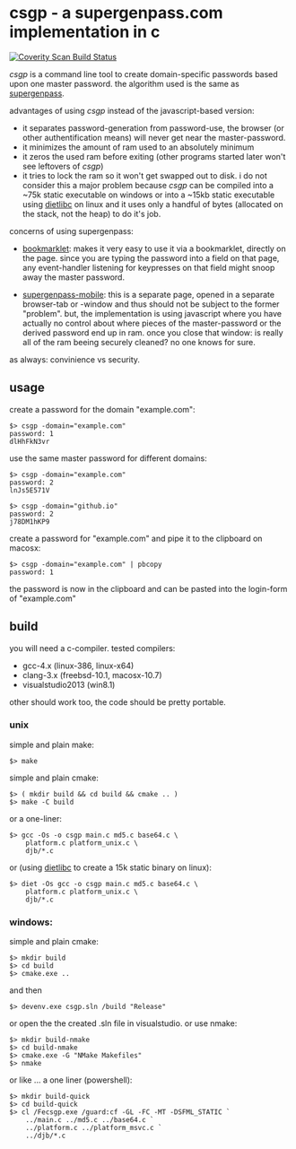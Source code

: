 # csgp - a supergenpass.com implementation in c

<a href="https://scan.coverity.com/projects/mgumz-csgp">
  <img alt="Coverity Scan Build Status" src="https://scan.coverity.com/projects/7723/badge.svg"/>
</a>

*csgp* is a command line tool to create domain-specific passwords based
upon one master password. the algorithm used is the same as [supergenpass][1].

advantages of using *csgp* instead of the javascript-based version:

* it separates password-generation from password-use, the browser (or other
  authentification means) will never get near the master-password.
* it minimizes the amount of ram used to an absolutely minimum
* it zeros the used ram before exiting (other programs started later
  won't see leftovers of *csgp*)
* it tries to lock the ram so it won't get swapped out to disk. i do not
  consider this a major problem because *csgp* can be compiled into a ~75k
  static executable on windows or into a ~15kb static executable using 
  [dietlibc][3] on linux and it uses only a handful of bytes (allocated on the
  stack, not the heap) to do it's job.


concerns of using supergenpass:

* [bookmarklet][1]: makes it very easy to use it via a bookmarklet, directly on
  the page. since you are typing the password into a field on that page, any
  event-handler listening for keypresses on that field might snoop away
  the master password.

* [supergenpass-mobile][2]: this is a separate page, opened in a separate
  browser-tab or -window and thus should not be subject to the former
  "problem". but, the implementation is using javascript where you have
  actually no control about where pieces of the master-password or the
  derived password end up in ram. once you close that window: is really
  all of the ram beeing securely cleaned? no one knows for sure.

as always: convinience vs security.

## usage

create a password for the domain "example.com":

    $> csgp -domain="example.com"
    password: 1
    dlHhFkN3vr

use the same master password for different domains:

    $> csgp -domain="example.com"
    password: 2
    lnJs5E571V

    $> csgp -domain="github.io"
    password: 2
    j78DM1hKP9

create a password for "example.com" and pipe it to the clipboard
on macosx:

    $> csgp -domain="example.com" | pbcopy
    password: 1

the password is now in the clipboard and can be pasted into the
login-form of "example.com"


## build

you will need a c-compiler. tested compilers:

* gcc-4.x (linux-386, linux-x64)
* clang-3.x (freebsd-10.1, macosx-10.7)
* visualstudio2013 (win8.1)

other should work too, the code should be pretty portable.

### unix

simple and plain make:

    $> make

simple and plain cmake:

    $> ( mkdir build && cd build && cmake .. )
    $> make -C build

or a one-liner:

    $> gcc -Os -o csgp main.c md5.c base64.c \
        platform.c platform_unix.c \
        djb/*.c

or (using [dietlibc][3] to create a 15k static binary on linux):

    $> diet -Os gcc -o csgp main.c md5.c base64.c \
        platform.c platform_unix.c \
        djb/*.c

### windows:

simple and plain cmake:

    $> mkdir build
    $> cd build
    $> cmake.exe ..

and then

    $> devenv.exe csgp.sln /build "Release"

or open the the created .sln file in visualstudio. or use nmake:

    $> mkdir build-nmake
    $> cd build-nmake
    $> cmake.exe -G "NMake Makefiles"
    $> nmake

or like ... a one liner (powershell):

    $> mkdir build-quick
    $> cd build-quick
    $> cl /Fecsgp.exe /guard:cf -GL -FC -MT -DSFML_STATIC `
        ../main.c ../md5.c ../base64.c `
        ../platform.c ../platform_msvc.c `
        ../djb/*.c


[1]: http://supergenpass.com/
[2]: https://chriszarate.github.io/supergenpass/mobile/
[3]: https://www.fefe.de/dietlibc/
